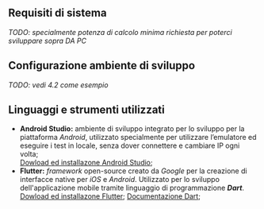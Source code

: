 ## Requisiti di sistema
*TODO: specialmente potenza di calcolo minima richiesta per poterci sviluppare sopra DA PC*

## Configurazione ambiente di sviluppo
*TODO: vedi 4.2 come esempio*

## Linguaggi e strumenti utilizzati
- **Android Studio:** ambiente di sviluppo integrato per lo sviluppo per la piattaforma *Android*, utilizzato specialmente per utilizzare l’emulatore ed eseguire i test in locale, senza dover connettere e cambiare IP ogni volta; </br>
  [Dowload ed installazone Android Studio](https://developer.android.com/studio?gclid=CjwKCAjwkN6EBhBNEiwADVfya8SvC4b4m9-t22Bz0hnoOQlX6dYIvPFQ2LX7vF8ujLwz2wjw0e_veRoCgFIQAvD_BwE&gclsrc=aw.ds);
- **Flutter:** *framework* open-source creato da *Google* per la creazione di interfacce native per *iOS* e *Android*. Utilizzato per lo sviluppo dell'applicazione mobile tramite linguaggio di programmazione ***Dart***. </br>
  [Dowload ed installazone Flutter](https://flutter.dev/docs/get-started/install);
  [Documentazione Dart](https://dart.dev/guides);


